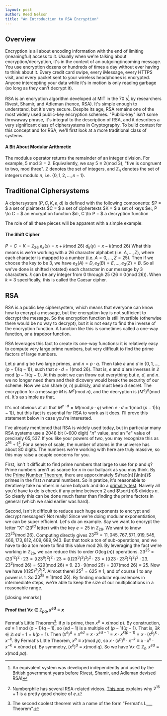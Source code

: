 ```yaml
---
layout: post
author: Reed Nelson
title: "An Introduction to RSA Encryption"
---
```



## Overview

Encryption is all about encoding information with the end of limiting (meaningful) access to it. Usually when we're talking about encryption/decryption, it's in the context of an outgoing/incoming message. You use encryption dozens or hundreds of times a day without ever having to think about it. Every credit card swipe, every iMessage, every HTTPS visit, and every packet sent to your wireless headphones is encrypted. Anyone intercepting your data while it's in motion is only reading garbage (so long as they can't decrypt it).

RSA is an encryption algorithm developed at MIT in the 70's[^2] by researchers Rivest, Shamir, and Adleman (hence, RSA). It's simple enough to understand, but it's very secure. Despite its age, RSA remains one of the most widely used public-key encryption schemes. "Public-key" isn't some throwaway phrase, it's integral to the description of RSA, and it describes a very significant class of ciphersystems in Cryptography. To build context for this concept and for RSA, we'll first look at a more traditional class of systems.

#### A Bit About Modular Arithmetic

The modulus operator returns the remainder of an integer division. For example, $5 \text{ mod } 3 = 2$. Equivalently, we say $5 \equiv 2 (\text{mod } 3)$, "five is congruent to two, mod three". $\mathbb{Z}$ denotes the set of integers, and $\mathbb{Z}_n$ denotes the set of integers modulo $n$, i.e. $\{0, 1, 2, ..., n-1\}$.

## Traditional Ciphersystems

A ciphersystem $(P, C, K, e, d)$ is defined with the following components:
$P = $ a set of plaintexts
$C = $ a set of ciphertexts
$K = $ a set of keys
$e:\, P \to C = $ an encryption function
$d:\, C \to P = $ a decryption function

The role of all these pieces will be apparent with a simple example:

#### The Shift Cipher

$P = C = K = \mathbb{Z}_{26}$
$e_k(x) = x + k (\text{mod } 26)$
$d_k(y) = x - k (\text{mod } 26)$
What this means is we're working with a $26$ character alphabet (i.e. $A, ..., Z$), where each character is mapped to a number (i.e. $A = 0, ..., Z = 25$). Then if we choose the key to be $3$, we have $e_3(A) = D, e_3(B) = E, ..., e_3(Z) = B$. So all we've done is shifted (rotated) each character in our message by $3$ characters. $k$ can be any integer from $0$ through $25$ ($26 \equiv 0 (\text{mod } 26)$). When $k = 3$ specifically, this is called the Caesar cipher.

## RSA

RSA is a public key ciphersystem, which means that everyone can know how to encrypt a message, but the encryption key is not sufficient to decrypt the message. So the encryption function is still invertible (otherwise there would be no way to decrypt), but it is not easy to find the inverse of the encryption function. A function like this is sometimes called a one-way function, or a trapdoor function.

RSA leverages this fact to create its one-way functions: it is relatively easy to compute very large prime numbers, but very difficult to find the prime factors of large numbers.

Let $p$ and $q$ be two large primes, and $n = p \cdot q$. Then take $e$ and $d$ in $\{0, 1, ..., (p-1)(q-1)\}$, such that $e \cdot d = 1 (\text{mod } 26)$. That is, $e$ and $d$ are inverses in $\mathbb{Z} \text{ mod } (p-1)(q-1)$. At this point we can throw out everything but $e$, $d$, and $n$. we no longer need them and their dicovery would break the security of our scheme. Now we can share $(e, n)$ publicly, and must keep $d$ secret. The encryption for a message $M$ is $M^e (\text{mod } n)$, and the decryption is $(M^e)^d (\text{mod } n)$. It's as simple as that.

It's not obvious at all that $M^{e \cdot d} = M (\text{mod } p \cdot q)$ when $e \cdot d = 1 (\text{mod } (p-1)(q-1))$, but this fact is essential for RSA to work as it does. I'll prove this statement below in case you're interested.

I've already mentioned that RSA is widely used today, but in particular many RSA systems use a $2048$ bit (~$600$ digit) "$n$" value, and an "$e$" value of precisely $65,537$. If you like your powers of two, you may recognize this as $2^{16}+1$[^1]. For a sense of scale, the number of atoms in the universe has about $80$ digits. The numbers we're working with here are truly massive, so this may raise a couple concerns for you.

First, isn't it difficult to find prime numbers that large to use for $p$ and $q$?
Prime numbers aren't as scarce for $n$ in our ballpark as you may think. By the [Prime Number Theorem](https://en.wikipedia.org/wiki/Prime_number_theorem), there are apporximately $\frac{n}{\ln(n)}$ primes in the first $n$ natural numbers. So in pratice, it's reasonable to iteratively take numbers in some ballpark and do a [primality test](https://en.wikipedia.org/wiki/Primality_test). Naively all you'd have to do is check if any prime between $2$ and $\sqrt{n}$ divides $n$. So clearly this can be done much faster than finding the prime factors in general (which we said earlier was hard).

Second, isn't it difficult to reduce such huge exponents to encrypt and decrypt messages?
Not really! Since we're doing modular exponentiation, we can be super efficient. Let's do an example. Say we want to encrypt the letter "X" ($23^{rd}$ letter) with the key $e = 25$ in $\mathbb{Z}_{26}$. We want to know $23^{25} (\text{mod } 26)$. Computing directly gives $23^{25} = 11,045,767,571,919,545,466,173,812,409,689,943$. But that took a ton of sub-operations, and we have to do a ton more to find this value mod $26$. By leveraging the fact we're working in $\mathbb{Z}_{26}$, we can reduce this to order $O(\log(n))$ operations. $23^{25} = (23^{12})^2 \cdot 23 = ((23^6)^2)^2 \cdot 23 = (((23^3)^2)^2)^2 \cdot 23 = (((23 \cdot 23^2)^2)^2)^2 \cdot 23$. $23^2 (\text{mod } 26) = 529 (\text{mod } 26) \equiv 9$. $23 \cdot 9 (\text{mod } 26) = 207 (\text{mod } 26) \equiv 25$. Now we have $(((25)^2)^2)^2$. Almost there! $25^2 = 625 \equiv 1$, and of course $1$ to any power is $1$. So $23^{25} \equiv 1 (\text{mod } 26)$.
By finding modular equivalences in intermediate steps, we're able to keep the size of our multiplications in a reasonable range.

[closing remarks]

#### Proof that $\forall x \in \mathbb{Z}_{pq},\, x^{ed} \equiv x$

Fermat's Little Theorem[^0]: if $p$ is prime, then $x^p \equiv x (\text{mod } p)$.
By construction, $ed \equiv 1 \text{ mod } (p-1)(q-1)$, so $(ed-1)$ is a multiple of $(p-1)(q-1)$.
That is, $\exists k \in \mathbb{Z}:\, ed-1 = k(p-1)$.
Then $(x^e)^d = x^{ed} = x \cdot x^{ed-1} = x \cdot x^{k(p-1)} = x \cdot (x^p)^k \cdot x^{-k}$.
By Fermat's Little Theorem, $x^p \equiv x (\text{mod } p)$, so $x \cdot (x^p)^k \cdot x^{-k} \equiv x \cdot x^k \cdot x^{-k} = x (\text{mod } p)$.
By symmetry, $(x^e)^d \equiv x (\text{mod } q)$.
So we have $\forall x \in \mathbb{Z}_n, x^{ed} \equiv x (\text{mod } pq)$.

[^2]: An equivalent system was developed independently and used by the British government years before Rivest, Shamir, and Adleman devised RSA!
[^1]: Numberphile has several RSA-related videos. [This one](https://youtu.be/cbGB__V8MNk) explains why $2^{16}+1$ is a pretty good choice of $e$.
[^0]: The second coolest theorem with a name of the form "Fermat's L___ Theorem".
